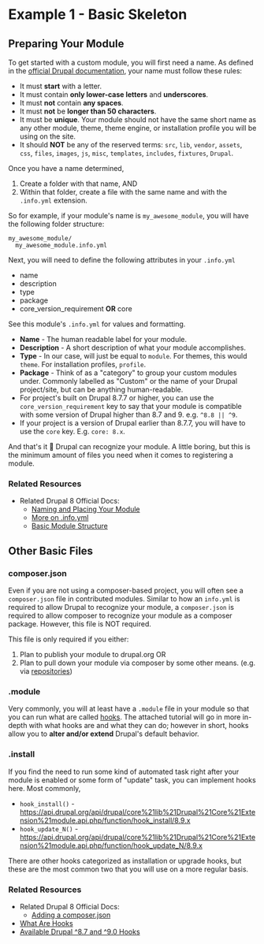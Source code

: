# Example 1 - Basic Skeleton

## Preparing Your Module

To get started with a custom module, you will first need a name. As defined in the
[official Drupal documentation](https://www.drupal.org/docs/creating-custom-modules/naming-and-placing-your-drupal-module#s-name-your-module),
your name must follow these rules:

* It must __start__ with a letter.
* It must contain __only lower-case letters__ and __underscores__.
* It must __not__ contain __any spaces__.
* It must __not__ be __longer than 50 characters__.
* It must be __unique__. Your module should not have the same short name as any other module, theme,
theme engine, or installation profile you will be using on the site.
* It should __NOT__ be any of the reserved terms: `src`, `lib`, `vendor`, `assets`, `css`, `files`,
`images`, `js`, `misc`, `templates`, `includes`, `fixtures`, `Drupal`.

Once you have a name determined,

1. Create a folder with that name, AND
2. Within that folder, create a file with the same name and with the `.info.yml` extension.

So for example, if your module's name is `my_awesome_module`, you will have the following folder structure:

```
my_awesome_module/
  my_awesome_module.info.yml
```

Next, you will need to define the following attributes in your `.info.yml`

* name
* description
* type
* package
* core_version_requirement __OR__ core

See this module's `.info.yml` for values and formatting.

* __Name__ - The human readable label for your module.
* __Description__ - A short description of what your module accomplishes.
* __Type__ - In our case, will just be equal to `module`. For themes, this would `theme`. For installation profiles, `profile`.
* __Package__ - Think of as a "category" to group your custom modules under. Commonly labelled as "Custom" or the name of your Drupal project/site, but can be anything human-readable.
* For project's built on Drupal 8.7.7 or higher, you can use the `core_version_requirement` key to say that your module is compatible with some version of Drupal higher than 8.7 and 9. e.g. `^8.8 || ^9`.
* If your project is a version of Drupal earlier than 8.7.7, you will have to use the `core` key. E.g. `core: 8.x`.

And that's it :tada: Drupal can recognize your module. A little boring, but this is the minimum
amount of files you need when it comes to registering a module.

### Related Resources

* Related Drupal 8 Official Docs:
  * [Naming and Placing Your Module](https://www.drupal.org/docs/creating-custom-modules/naming-and-placing-your-drupal-module)
  * [More on .info.yml](https://www.drupal.org/docs/creating-custom-modules/let-drupal-know-about-your-module-with-an-infoyml-file)
  * [Basic Module Structure](https://www.drupal.org/docs/creating-custom-modules/basic-structure)

## Other Basic Files

### composer.json
Even if you are not using a composer-based project, you will often see a `composer.json` file in
contributed modules. Similar to how an `info.yml` is required to allow Drupal to recognize your
module, a `composer.json` is required to allow composer to recognize your module as a composer
package. However, this file is NOT required.

This file is only required if you either:

1. Plan to publish your module to drupal.org OR
2. Plan to pull down your module via composer by some other means. (e.g. via [repositories](https://getcomposer.org/doc/05-repositories.md))

### .module

Very commonly, you will at least have a `.module` file in your module so that you can run what are
called [hooks](https://drupalize.me/tutorial/what-are-hooks?p=2766). The attached tutorial will go
in more in-depth with what hooks are and what they can do; however in short, hooks allow you
to __alter and/or extend__ Drupal's default behavior.

### .install

If you find the need to run some kind of automated task right after your module is enabled or
some form of "update" task, you can implement hooks here. Most commonly,

* `hook_install()` - https://api.drupal.org/api/drupal/core%21lib%21Drupal%21Core%21Extension%21module.api.php/function/hook_install/8.9.x
* `hook_update_N()` - https://api.drupal.org/api/drupal/core%21lib%21Drupal%21Core%21Extension%21module.api.php/function/hook_update_N/8.9.x

There are other hooks categorized as installation or upgrade hooks, but these are the most common
two that you will use on a more regular basis.

### Related Resources

* Related Drupal 8 Official Docs:
  * [Adding a composer.json](https://www.drupal.org/docs/creating-custom-modules/add-a-composerjson-file)
* [What Are Hooks](https://drupalize.me/tutorial/what-are-hooks?p=2766)
* [Available Drupal ^8.7 and ^9.0 Hooks](https://api.drupal.org/api/drupal/core%21core.api.php/group/hooks/8.9.x)